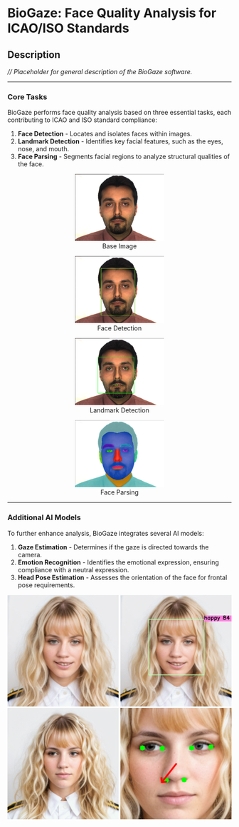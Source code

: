 # BioGaze: Face Quality Analysis for ICAO/ISO Standards

## Description
*// Placeholder for general description of the BioGaze software.*

---

### Core Tasks

BioGaze performs face quality analysis based on three essential tasks, each contributing to ICAO and ISO standard compliance:

1. **Face Detection** - Locates and isolates faces within images.
2. **Landmark Detection** - Identifies key facial features, such as the eyes, nose, and mouth.
3. **Face Parsing** - Segments facial regions to analyze structural qualities of the face.

<div align="center">
  <figure>
    <img src="resources_readme/test.png" alt="Base Image" width="200" />
    <figcaption>Base Image</figcaption>
  </figure>
  <figure>
    <img src="resources_readme/test_detect.png" alt="Face detection" width="200" />
    <figcaption>Face Detection</figcaption>
  </figure>
  <figure>
    <img src="resources_readme/test_landmark.png" alt="Landmark detection" width="200" />
    <figcaption>Landmark Detection</figcaption>
  </figure>
  <figure>
    <img src="resources_readme/test_parsing_2.png" alt="Face parsing" width="200" />
    <figcaption>Face Parsing</figcaption>
  </figure>
</div>


---

### Additional AI Models

To further enhance analysis, BioGaze integrates several AI models:

1. **Gaze Estimation** - Determines if the gaze is directed towards the camera.
2. **Emotion Recognition** - Identifies the emotional expression, ensuring compliance with a neutral expression.
3. **Head Pose Estimation** - Assesses the orientation of the face for frontal pose requirements.

<div align="center">
  <img src="resources_readme/emo_test.png" alt="Base Image" width="250" />
  <img src="resources_readme/emo_rec.png" alt="Emotion recognition" width="250" />
</div>
<div align="center">
  <img src="resources_readme/gaze_img.png" alt="Base Image" width="250" />
  <img src="resources_readme/gaze.png" alt="Gaze estimation" width="250" />
</div>
